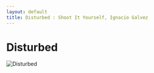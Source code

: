```yaml
---
layout: default
title: Disturbed : Shoot It Yourself, Ignacio Galvez
---
```


# Disturbed

![Disturbed](http://assets.farmhouse.co/publishing/1-shoot-it-yourself/images/disturbed-1.jpg)
